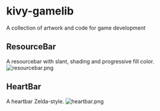 kivy-gamelib
============

A collection of artwork and code for game development

ResourceBar
-----------
A resourcebar with slant, shading and progressive fill color.
![resourcebar.png](https://github.com/victor-rene/kivy-gamelib/raw/master/resourcebar/resourcebar.png "ResourceBar")

HeartBar
--------
A heartbar Zelda-style.
![heartbar.png](https://github.com/victor-rene/kivy-gamelib/raw/master/heartbar/heartbar.png "HeartBar")
